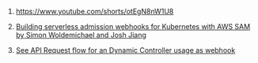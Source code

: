 1. https://www.youtube.com/shorts/otEgN8nW1U8

2. [Building serverless admission webhooks for Kubernetes with AWS SAM by Simon Woldemichael and Josh Jiang ](https://aws.amazon.com/blogs/containers/building-serverless-admission-webhooks-for-kubernetes-with-aws-sam/)
3. [See API Request flow for an Dynamic Controller usage as webhook](https://aws.amazon.com/blogs/containers/implementing-pod-security-standards-in-amazon-eks/)